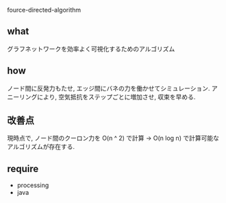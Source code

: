 fource-directed-algorithm

## what
グラフネットワークを効率よく可視化するためのアルゴリズム

## how
ノード間に反発力もたせ, エッジ間にバネの力を働かせてシミュレーション.
アニーリングにより, 空気抵抗をステップごとに増加させ, 収束を早める.

## 改善点
現時点で, ノード間のクーロン力を O(n ^ 2) で計算 -> O(n log n) で計算可能なアルゴリズムが存在する.

## require
- processing
- java
